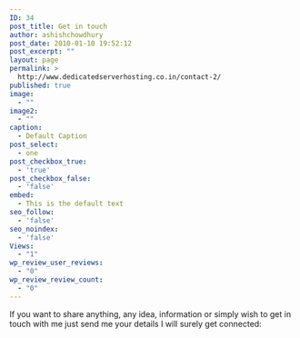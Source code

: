 ```yaml
---
ID: 34
post_title: Get in touch
author: ashishchowdhury
post_date: 2010-01-10 19:52:12
post_excerpt: ""
layout: page
permalink: >
  http://www.dedicatedserverhosting.co.in/contact-2/
published: true
image:
  - ""
image2:
  - ""
caption:
  - Default Caption
post_select:
  - one
post_checkbox_true:
  - 'true'
post_checkbox_false:
  - 'false'
embed:
  - This is the default text
seo_follow:
  - 'false'
seo_noindex:
  - 'false'
Views:
  - "1"
wp_review_user_reviews:
  - "0"
wp_review_review_count:
  - "0"
---
```

If you want to share anything, any idea, information or simply wish to get in touch with me just send me your details I will surely get connected: